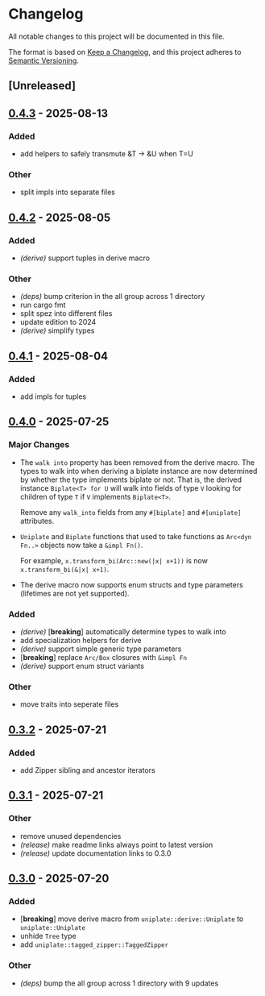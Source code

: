 # Changelog

All notable changes to this project will be documented in this file.

The format is based on [Keep a Changelog](https://keepachangelog.com/en/1.0.0/),
and this project adheres to [Semantic Versioning](https://semver.org/spec/v2.0.0.html).

## [Unreleased]

## [0.4.3](https://github.com/conjure-cp/uniplate/compare/v0.4.2...v0.4.3) - 2025-08-13

### Added

- add helpers to safely transmute &T -> &U when T=U

### Other

- split impls into separate files

## [0.4.2](https://github.com/conjure-cp/uniplate/compare/v0.4.1...v0.4.2) - 2025-08-05

### Added

- *(derive)* support tuples in derive macro

### Other

- *(deps)* bump criterion in the all group across 1 directory
- run cargo fmt
- split spez into different files
- update edition to 2024
- *(derive)* simplify types

## [0.4.1](https://github.com/conjure-cp/uniplate/compare/v0.4.0...v0.4.1) - 2025-08-04

### Added

- add impls for tuples

## [0.4.0](https://github.com/conjure-cp/uniplate/compare/v0.3.2...v0.4.0) - 2025-07-25

### Major Changes

* The `walk into` property has been removed from the derive macro. The types to
  walk into when deriving a biplate instance are now determined by whether the
  type implements biplate or not. That is, the derived instance `Biplate<T> for
  U` will walk into fields of type `V` looking for children of type `T` if `V`
  implements `Biplate<T>`.

  Remove any `walk_into` fields from any `#[biplate]` and `#[uniplate]`
  attributes.

* `Uniplate` and `Biplate` functions that used to take functions as `Arc<dyn
  Fn..>` objects now take a `&impl Fn()`.

  For example, `x.transform_bi(Arc::new(|x| x+1))` is now `x.transform_bi(&|x| x+1)`.

* The derive macro now supports enum structs and type parameters (lifetimes are
  not yet supported).


### Added

- *(derive)* [**breaking**] automatically determine types to walk into
- add specialization helpers for derive
- *(derive)* support simple generic type parameters
- [**breaking**] replace `Arc/Box` closures with `&impl Fn`
- *(derive)* support enum struct variants

### Other

- move traits into seperate files

## [0.3.2](https://github.com/conjure-cp/uniplate/compare/v0.3.1...v0.3.2) - 2025-07-21

### Added

- add Zipper sibling and ancestor iterators

## [0.3.1](https://github.com/conjure-cp/uniplate/compare/v0.3.0...v0.3.1) - 2025-07-21

### Other

- remove unused dependencies
- *(release)* make readme links always point to latest version
- *(release)* update documentation links to 0.3.0

## [0.3.0](https://github.com/conjure-cp/uniplate/compare/v0.2.3...v0.3.0) - 2025-07-20

### Added

- [**breaking**] move derive macro from `uniplate::derive::Uniplate` to `uniplate::Uniplate`
- unhide `Tree` type
- add `uniplate::tagged_zipper::TaggedZipper`

### Other

- *(deps)* bump the all group across 1 directory with 9 updates
